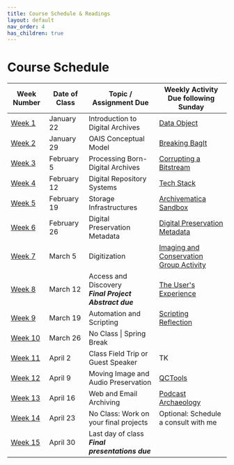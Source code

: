 ```yaml
---
title: Course Schedule & Readings
layout: default
nav_order: 4
has_children: true
---
```


# Course Schedule

| Week Number | Date of Class  | Topic / Assignment Due                                  | Weekly Activity<br>Due following Sunday        |
|-------------|----------------|---------------------------------------------------------|------------------------|
| [Week 1](week_01.html)  | January 22 | Introduction to Digital Archives | <a href="https://digital-archives.github.io/HISTGA1011/activities/data_object.html" target="_blank">Data Object</a> |
| [Week 2](week_02.html)  | January 29 | OAIS Conceptual Model | <a href="https://digital-archives.github.io/HISTGA1011/activities/fixity_bagger.html" target="_blank">Breaking BagIt</a> |
| [Week 3](week_03.html)  | February 5 | Processing Born-Digital Archives | <a href="https://digital-archives.github.io/HISTGA1011/activities/corrupting_a_bitstream.html" target="_blank">Corrupting a Bitstream</a> |
| [Week 4](week_04.html)  | February 12 | Digital Repository Systems | <a href="https://digital-archives.github.io/HISTGA1011/activities/tech_stack.html" target="_blank">Tech Stack</a> |
| [Week 5](week_05.html)  | February 19 | Storage Infrastructures | <a href="https://digital-archives.github.io/HISTGA1011/activities/archivematica.html" target="_blank">Archivematica Sandbox</a> |
| [Week 6](week_06.html)  | February 26 | Digital Preservation Metadata | <a href="https://digital-archives.github.io/HISTGA1011/activities/metadata.html" target="_blank">Digital Preservation Metadata</a> |
| [Week 7](week_07.html)  | March 5 | Digitization | <a href="https://digital-archives.github.io/HISTGA1011/activities/imaging.html" target="_blank">Imaging and Conservation Group Activity</a> |
| [Week 8](week_08.html)  | March 12 | Access and Discovery<br>**_Final Project Abstract due_** | <a href="https://digital-archives.github.io/HISTGA1011/activities/user_experience.html" target="_blank">The User's Experience</a> |
| [Week 9](week_09.html)  | March 19 | Automation and Scripting | <a href="https://digital-archives.github.io/HISTGA1011/activities/scripting_reflection.html">Scripting Reflection</a> |
| [Week 10](week_10.html) | March 26 | No Class \| Spring Break | 
| [Week 11](week_11.html) | April 2 | Class Field Trip or Guest Speaker | TK |
| [Week 12](week_12.html) | April 9 | Moving Image and Audio Preservation | <a href="https://digital-archives.github.io/HISTGA1011/activities/qctools.html" target="_blank">QCTools</a> |
| [Week 13](week_13.html) | April 16 | Web and Email Archiving | <a href="https://digital-archives.github.io/HISTGA1011/activities/podcast.html" target="_blank">Podcast Archaeology</a> |
| [Week 14](week_14.html) | April 23 | No Class: Work on your final projects | Optional: Schedule a consult with me |
| [Week 15](week_15.html) | April 30 | Last day of class<br>**_Final presentations due_** |  |